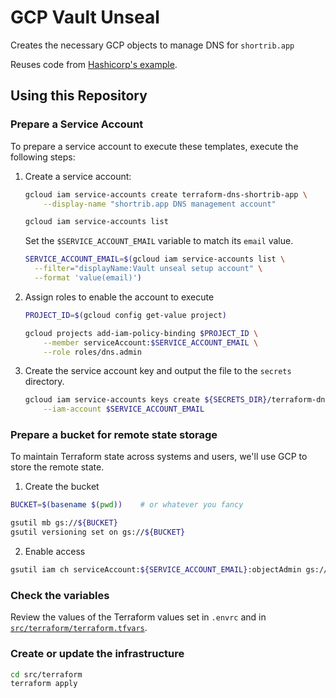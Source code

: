 # GCP Vault Unseal

Creates the necessary GCP objects to manage DNS for `shortrib.app`

Reuses code from [Hashicorp's example](https://github.com/hashicorp/vault-guides/tree/master/operations/gcp-kms-unseal).

## Using this Repository

### Prepare a Service Account

To prepare a service account to execute these templates, execute the following steps:

1. Create a service account:

    ```bash
    gcloud iam service-accounts create terraform-dns-shortrib-app \
        --display-name "shortrib.app DNS management account"

    gcloud iam service-accounts list
    ```

    Set the `$SERVICE_ACCOUNT_EMAIL` variable to match its `email` value.

    ```bash
    SERVICE_ACCOUNT_EMAIL=$(gcloud iam service-accounts list \
      --filter="displayName:Vault unseal setup account" \
      --format 'value(email)')
    ```

3. Assign roles to enable the account to execute

    ```bash
    PROJECT_ID=$(gcloud config get-value project)

    gcloud projects add-iam-policy-binding $PROJECT_ID \
        --member serviceAccount:$SERVICE_ACCOUNT_EMAIL \
        --role roles/dns.admin

4. Create the service account key and output the file to the `secrets` directory. 

    ```bash
    gcloud iam service-accounts keys create ${SECRETS_DIR}/terraform-dns-shortrib-app.json \
        --iam-account $SERVICE_ACCOUNT_EMAIL
    ```

### Prepare a bucket for remote state storage

To maintain Terraform state across systems and users, we'll use GCP to store the remote state.

1. Create the bucket

```bash
BUCKET=$(basename $(pwd))    # or whatever you fancy

gsutil mb gs://${BUCKET}
gsutil versioning set on gs://${BUCKET}
```

2. Enable access

```bash
gsutil iam ch serviceAccount:${SERVICE_ACCOUNT_EMAIL}:objectAdmin gs://${BUCKET}
```

### Check the variables

Review the values of the Terraform values set in `.envrc` and in [`src/terraform/terraform.tfvars`](src/terraform/terraform.tfvars).

### Create or update the infrastructure

```bash
cd src/terraform
terraform apply
```
